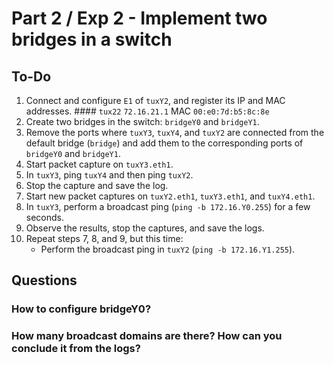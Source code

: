 # Part 2 / Exp 2 - Implement two bridges in a switch

## To-Do

1. Connect and configure `E1` of `tuxY2`, and register its IP and MAC addresses. #### `tux22` `72.16.21.1` MAC `00:e0:7d:b5:8c:8e`
2. Create two bridges in the switch: `bridgeY0` and `bridgeY1`.  
3. Remove the ports where `tuxY3`, `tuxY4`, and `tuxY2` are connected from the default bridge (`bridge`) and add them to the corresponding ports of `bridgeY0` and `bridgeY1`.  
4. Start packet capture on `tuxY3.eth1`.  
5. In `tuxY3`, ping `tuxY4` and then ping `tuxY2`.  
6. Stop the capture and save the log.  
7. Start new packet captures on `tuxY2.eth1`, `tuxY3.eth1`, and `tuxY4.eth1`.  
8. In `tuxY3`, perform a broadcast ping (`ping -b 172.16.Y0.255`) for a few seconds.  
9. Observe the results, stop the captures, and save the logs.  
10. Repeat steps 7, 8, and 9, but this time:  
    - Perform the broadcast ping in `tuxY2` (`ping -b 172.16.Y1.255`).  


## Questions

### How to configure bridgeY0?



### How many broadcast domains are there? How can you conclude it from the logs?
